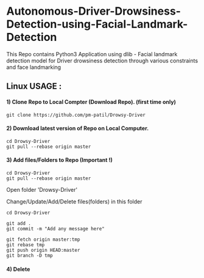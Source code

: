 # Autonomous-Driver-Drowsiness-Detection-using-Facial-Landmark-Detection
This Repo contains Python3 Application using dlib - Facial landmark detection model for Driver drowsiness detection through various constraints and face landmarking 


## Linux USAGE : 
#### 1) Clone Repo to Local Compter (Download Repo). (first time only)
```
git clone https://github.com/pm-patil/Drowsy-Driver   
```
#### 2) Download latest version of Repo on Local Computer. 
```
cd Drowsy-Driver
git pull --rebase origin master
```
#### 3) Add files/Folders to Repo (Important !)
```
cd Drowsy-Driver
git pull --rebase origin master
```
   Open folder 'Drowsy-Driver'
   
   Change/Update/Add/Delete files(folders) in this folder

```
cd Drowsy-Driver

git add .
git commit -m "Add any message here"
```
```
git fetch origin master:tmp
git rebase tmp
git push origin HEAD:master
git branch -D tmp
```
#### 4) Delete
